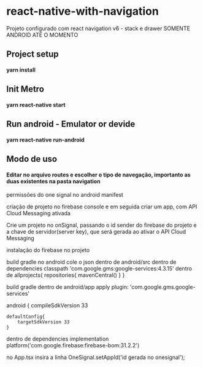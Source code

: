# react-native-with-navigation
Projeto configurado com react navigation v6 - stack e drawer 
SOMENTE ANDROID ATÉ O MOMENTO


<h2>Project setup</h2> 
<h4>yarn install</h4>

<h2>Init Metro</h2> 
<h4>yarn react-native start</h4>

<h2>Run android - Emulator or devide</h2> 
<h4>yarn react-native run-android</h4>


<h2>Modo de uso</h2> 
<h4>Editar no arquivo routes e escolher o tipo de navegação, importanto as duas existentes na pasta navigation</h4>



permissões do one signal no android manifest
<uses-permission android:name="android.permission.ACCESS_NETWORK_STATE" />
<uses-permission android:name="android.permission.WAKE_LOCK" />
<uses-permission android:name="android.permission.INTERNET" />


criação de projeto no firebase console e em seguida criar um app, com API Cloud Messaging ativada


Crie um projeto no onSignal, passando o id sender do firebase do projeto e a chave de servidor(server key), que será gerada ao ativar o API Cloud Messaging


instalação do firebase no projeto

build gradle no android
cole o json dentro de android/src
dentro de dependencies
classpath 'com.google.gms:google-services:4.3.15'
dentro de allprojects{
	repositories{
		mavenCentral()
	}
}

build gradle dentro de android/app
apply plugin: 'com.google.gms.google-services'

android {
    compileSdkVersion 33

	defaultConfig{
		targetSdkVersion 33
	}
 

 dentro de dependencies
 implementation platform('com.google.firebase:firebase-bom:31.2.2')

no App.tsx insira a linha
OneSignal.setAppId('id gerada no onesignal');
